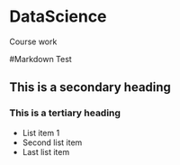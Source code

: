 # DataScience
Course work

#Markdown Test
## This is a secondary heading
### This is a tertiary heading

* List item 1
* Second list item
* Last list item
